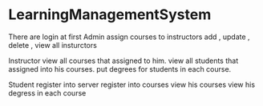 # LearningManagementSystem



There are login at first
Admin 
 assign courses to instructors 
 add , update , delete , view all insturctors 
 
Instructor
  view all courses that assigned to him.
  view all students that assigned into his courses.
  put degrees for students in each course.



Student 
  register into server 
  register into courses 
  view his courses 
  view his degress in each course 
